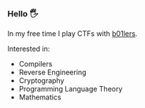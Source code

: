 ### Hello :raised_hand_with_fingers_splayed:

In my free time I play CTFs with [b01lers](https://b01lers.com/).

Interested in:
- Compilers
- Reverse Engineering
- Cryptography
- Programming Language Theory
- Mathematics
